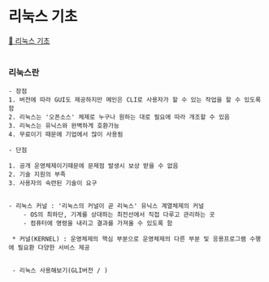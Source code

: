 # 리눅스 기초 
[:link: 리눅스 기초 ](https://www.acmicpc.net/problem/20113)  
<br>

### 리눅스란
``` 
- 장점
1. 버전에 따라 GUI도 제공하지만 메인은 CLI로 사용자가 할 수 있는 작업을 할 수 있도록 함 
2. 리눅스는 '오픈소스' 체제로 누구나 원하는 대로 필요에 따라 개조할 수 있음
3. 리눅스는 유닉스와 완벽하게 호환가능
4. 무료이기 때문에 기업에서 많이 사용됨 

- 단점

1. 공개 운영체제이기때문에 문제점 발생시 보상 받을 수 없음
2. 기술 지원의 부족
3. 사용자의 숙련된 기술이 요구


- 리눅스 커널 : '리눅스의 커널이 곧 리눅스' 유닉스 계열체제의 커널 
    - OS의 최하단, 기계를 상대하는 최전선에서 직접 다루고 관리하는 곳 
    - 컴퓨터에 명령을 내리고 결과를 가져올 수 있도록 함 
 
 * 커널(KERNEL) : 운영체제의 핵심 부분으로 운영체제의 다른 부분 및 응용프로그램 수행에 필요환 다양한 서비스 제공


 - 리눅스 사용해보기(GLI버전 / )



```
